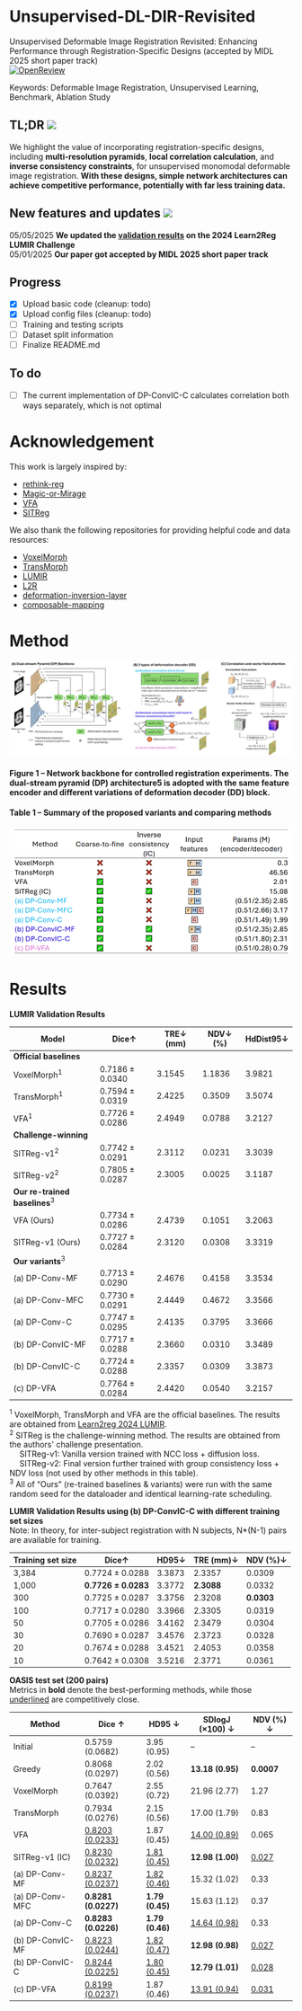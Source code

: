 # Unsupervised-DL-DIR-Revisited
Unsupervised Deformable Image Registration Revisited: Enhancing Performance through Registration-Specific Designs (accepted by MIDL 2025 short paper track)  
[![OpenReview](https://img.shields.io/badge/OpenReview-DGvFGbX0EG-8C1B13?logo=openreview&logoColor=white)](https://openreview.net/forum?id=DGvFGbX0EG#discussion)

Keywords: Deformable Image Registration, Unsupervised Learning, Benchmark, Ablation Study

## TL;DR <img src="https://raw.githubusercontent.com/iampavangandhi/iampavangandhi/master/gifs/Hi.gif" width="30">
We highlight the value of incorporating registration-specific designs, including **multi-resolution pyramids**, **local correlation calculation**, and **inverse consistency constraints**, for unsupervised monomodal deformable image registration. **With these designs, simple network architectures can achieve competitive performance, potentially with far less training data.**



## New features and updates <img src="https://raw.githubusercontent.com/iampavangandhi/iampavangandhi/master/gifs/Hi.gif" width="30">
05/05/2025 **We updated the [validation results](#lumir-validation-results) on the 2024 Learn2Reg LUMIR Challenge**  
05/01/2025 **Our paper got accepted by MIDL 2025 short paper track**

## Progress
- [x] Upload basic code (cleanup: todo)
- [x] Upload config files (cleanup: todo)
- [ ] Training and testing scripts
- [ ] Dataset split information
- [ ] Finalize README.md

## To do
- [ ] The current implementation of DP-ConvIC-C calculates correlation both ways separately, which is not optimal



# Acknowledgement
This work is largely inspired by:
- [rethink-reg](https://github.com/BailiangJ/rethink-reg)
- [Magic-or-Mirage](https://github.com/rohitrango/Magic-or-Mirage)
- [VFA](https://github.com/yihao6/vfa/tree/main)
- [SITReg](https://github.com/honkamj/SITReg)

We also thank the following repositories for providing helpful code and data resources:
- [VoxelMorph](https://github.com/voxelmorph/voxelmorph)
- [TransMorph](https://github.com/junyuchen245/TransMorph_Transformer_for_Medical_Image_Registration)
- [LUMIR](https://github.com/JHU-MedImage-Reg/LUMIR_L2R)
- [L2R](https://github.com/MDL-UzL/L2R)
- [deformation-inversion-layer](https://github.com/honkamj/deformation-inversion-layer)
- [composable-mapping](https://github.com/honkamj/composable-mapping)

# Method
![Figure 1: Network backbone for controlled registration experiments. The dual-stream pyramid (DP) architecture5 is adopted with the same feature encoder and different variations of deformation decoder (DD) block](images/method_figure1_overview.png)
#### Figure 1 – Network backbone for controlled registration experiments. The dual-stream pyramid (DP) architecture5 is adopted with the same feature encoder and different variations of deformation decoder (DD) block.

#### Table 1 – Summary of the proposed variants and comparing methods

![Table 1: Summary of the proposed variants and comparing methods](images/method_table1_summary.png)

# Results
<a name="lumir-validation-results"></a>
**LUMIR Validation Results**

| Model                     | Dice↑             | TRE↓ (mm) | NDV↓ (%)   | HdDist95↓ |
|---------------------------|-------------------|-----------|------------|-----------|
| **Official baselines**    |
| VoxelMorph<sup>1</sup>    | 0.7186 ± 0.0340   | 3.1545    | 1.1836     | 3.9821    |
| TransMorph<sup>1</sup>    | 0.7594 ± 0.0319   | 2.4225    | 0.3509     | 3.5074    |
| VFA<sup>1</sup>           | 0.7726 ± 0.0286   | 2.4949    | 0.0788     | 3.2127    |
| **Challenge-winning**     |
| SITReg-v1<sup>2</sup>     | 0.7742 ± 0.0291   | 2.3112    | 0.0231     | 3.3039    |
| SITReg-v2<sup>2</sup>     | 0.7805 ± 0.0287   | 2.3005    | 0.0025     | 3.1187    |
| **Our re-trained baselines**<sup>3</sup> |
| VFA (Ours)                | 0.7734 ± 0.0286   | 2.4739    | 0.1051     | 3.2063    |
| SITReg-v1 (Ours)          | 0.7727 ± 0.0284   | 2.3120    | 0.0308     | 3.3319    |
| **Our variants**<sup>3</sup> |
| (a) DP-Conv-MF            | 0.7713 ± 0.0290   | 2.4676    | 0.4158     | 3.3534    |
| (a) DP-Conv-MFC           | 0.7730 ± 0.0291   | 2.4449    | 0.4672     | 3.3566    |
| (a) DP-Conv-C             | 0.7747 ± 0.0295   | 2.4135    | 0.3795     | 3.3666    |
| (b) DP-ConvIC-MF          | 0.7717 ± 0.0288   | 2.3660    | 0.0310     | 3.3489    |
| (b) DP-ConvIC-C           | 0.7724 ± 0.0288   | 2.3357    | 0.0309     | 3.3873    |
| (c) DP-VFA                | 0.7764 ± 0.0284   | 2.4420    | 0.0540     | 3.2157    |

<sup>1</sup> VoxelMorph, TransMorph and VFA are the official baselines. The results are obtained from [Learn2reg 2024 LUMIR](https://github.com/JHU-MedImage-Reg/LUMIR_L2R).  
<sup>2</sup> SITReg is the challenge-winning method. The results are obtained from the authors' challenge presentation.  
&emsp; SITReg-v1: Vanilla version trained with NCC loss + diffusion loss.  
&emsp; SITReg-v2: Final version further trained with group consistency loss + NDV loss (not used by other methods in this table).  
<sup>3</sup> All of “Ours” (re-trained baselines & variants) were run with the same random seed for the dataloader and identical learning-rate scheduling.

**LUMIR Validation Results using (b) DP-ConvIC-C with different training set sizes**  
Note: In theory, for inter-subject registration with N subjects, N*(N-1) pairs are available for training.

| Training set size | Dice↑               | HD95↓    | TRE (mm)↓   | NDV (%)↓   |
|-------------------|---------------------|----------|-------------|------------|
| 3,384             | 0.7724 ± 0.0288     | 3.3873   | 2.3357      | 0.0309     |
| 1,000             | **0.7726 ± 0.0283** | 3.3772   | **2.3088**  | 0.0332     |
| 300               | 0.7725 ± 0.0287     | 3.3756   | 2.3208      | **0.0303** |
| 100               | 0.7717 ± 0.0280     | 3.3966   | 2.3305      | 0.0319     |
| 50                | 0.7705 ± 0.0286     | 3.4162   | 2.3479      | 0.0304     |
| 30                | 0.7690 ± 0.0287     | 3.4576   | 2.3723      | 0.0328     |
| 20                | 0.7674 ± 0.0288     | 3.4521   | 2.4053      | 0.0358     |
| 10                | 0.7642 ± 0.0308     | 3.5216   | 2.3771      | 0.0361     |

**OASIS test set (200 pairs)**  
Metrics in **bold** denote the best-performing methods, while those <ins>underlined</ins> are competitively close.

| Method                  | Dice ↑                             | HD95 ↓                              | SDlogJ (×100) ↓                         | NDV (%) ↓                         |
|-------------------------|------------------------------------|-------------------------------------|-----------------------------------------|-----------------------------------|
| Initial                 | 0.5759 (0.0682)                    | 3.95 (0.95)                         | –                                       | –                                 |
| Greedy                  | 0.8068 (0.0297)                    | 2.02 (0.56)                         | **13.18 (0.95)**                        | **0.0007**                        |
| VoxelMorph              | 0.7647 (0.0392)                    | 2.55 (0.72)                         | 21.96 (2.77)                            | 1.27                              |
| TransMorph              | 0.7934 (0.0276)                    | 2.15 (0.56)                         | 17.00 (1.79)                            | 0.83                              |
| VFA                     | <ins>0.8203 (0.0233)</ins>         | 1.87 (0.45)                         | <ins>14.00 (0.89)</ins>                 | 0.065                             |
| SITReg-v1 (IC)          | <ins>0.8230 (0.0232)</ins>         | <ins>1.81 (0.45)</ins>              | **12.98 (1.00)**                        | <ins>0.027</ins>                  |
| (a) DP-Conv-MF          | <ins>0.8237 (0.0237)</ins>         | <ins>1.82 (0.46)</ins>              | 15.32 (1.02)                            | 0.33                              |
| (a) DP-Conv-MFC         | **0.8281 (0.0227)**                | **1.79 (0.45)**                     | 15.63 (1.12)                            | 0.37                              |
| (a) DP-Conv-C           | **0.8283 (0.0226)**                | **1.79 (0.46)**                     | <ins>14.64 (0.98)</ins>                 | 0.33                              |
| (b) DP-ConvIC-MF        | <ins>0.8223 (0.0244)</ins>         | <ins>1.82 (0.47)</ins>              | **12.98 (0.98)**                        | <ins>0.027</ins>                  |
| (b) DP-ConvIC-C         | <ins>0.8244 (0.0225)</ins>         | <ins>1.80 (0.45)</ins>              | **12.79 (1.01)**                        | <ins>0.028</ins>                  |
| (c) DP-VFA              | <ins>0.8199 (0.0237)</ins>         | 1.87 (0.46)                         | <ins>13.91 (0.94)</ins>                 | <ins>0.031</ins>                  |


